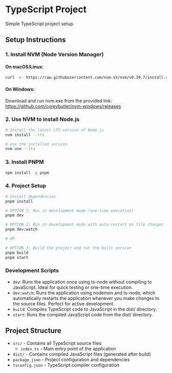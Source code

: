 # TypeScript Project

Simple TypeScript project setup.

## Setup Instructions

### 1. Install NVM (Node Version Manager)

#### On macOS/Linux:

```bash
curl -o- https://raw.githubusercontent.com/nvm-sh/nvm/v0.39.7/install.sh | bash
```

#### On Windows:

Download and run nvm.exe from the provided link: https://github.com/coreybutler/nvm-windows/releases

### 2. Use NVM to install Node.js

```bash
# Install the latest LTS version of Node.js
nvm install --lts

# Use the installed version
nvm use --lts
```

### 3. Install PNPM

```bash
npm install -g pnpm
```

### 4. Project Setup

```bash
# Install dependencies
pnpm install

# OPTION 1: Run in development mode (one-time execution)
pnpm dev

# OPTION 2: Run in development mode with auto-restart on file changes
pnpm dev:watch

# OR

# OPTION 3: Build the project and run the built version
pnpm build
pnpm start
```

### Development Scripts

- `dev`: Runs the application once using ts-node without compiling to JavaScript. Ideal for quick testing or one-time execution.
- `dev:watch`: Runs the application using nodemon and ts-node, which automatically restarts the application whenever you make changes to the source files. Perfect for active development.
- `build`: Compiles TypeScript code to JavaScript in the dist/ directory.
- `start`: Runs the compiled JavaScript code from the dist/ directory.

## Project Structure

- `src/` - Contains all TypeScript source files
  - `index.ts` - Main entry point of the application
- `dist/` - Contains compiled JavaScript files (generated after build)
- `package.json` - Project configuration and dependencies
- `tsconfig.json` - TypeScript compiler configuration
